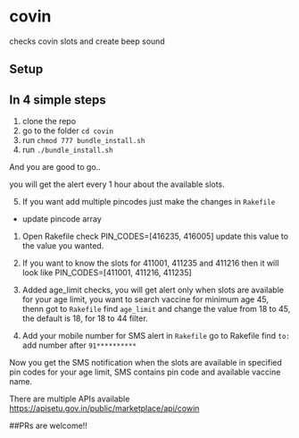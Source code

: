 # covin
checks covin slots and create beep sound

## Setup
## In 4 simple steps

1. clone the repo
2. go to the folder `cd covin`
3. run `chmod 777 bundle_install.sh`
4. run `./bundle_install.sh`

And you are good to go..

you will get the alert every 1 hour about the available slots.

5. If you want add multiple pincodes just make the changes in `Rakefile`
 - update pincode array
 1. Open Rakefile check PIN_CODES=[416235, 416005] update this value to the value you wanted.
 2. If you want to know the slots for 411001, 411235 and 411216 then it will look like PIN_CODES=[411001, 411216, 411235]

6. Added age_limit checks, you will get alert only when slots are available for your age limit, you want to search vaccine for minimum age 45, thenn got to `Rakefile` find `age_limit` and change the value from 18 to 45, the default is 18, for 18 to 44 filter.
7. Add your mobile number for SMS alert in `Rakefile` go to Rakefile find `to:` add number after `91**********`

Now you get the SMS notification when the slots are available in specified pin codes for your age limit, SMS contains pin code and available vaccine name.

There are multiple APIs available https://apisetu.gov.in/public/marketplace/api/cowin

##PRs are welcome!!


